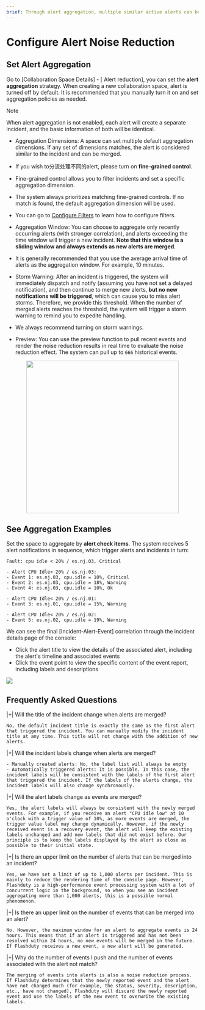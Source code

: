 ```yaml
---
brief: Through alert aggregation, multiple similar active alerts can be aggregated into the same incident for joint dispatch, notification, and processing. This can significantly reduce notification frequency and improve handling efficiency
---
```


# Configure Alert Noise Reduction

## Set Alert Aggregation
Go to [Collaboration Space Details] - [ Alert reduction], you can set the **alert aggregation** strategy. When creating a new collaboration space, alert is turned off by default. It is recommended that you manually turn it on and set aggregation policies as needed.

> [!NOTE]
> When alert aggregation is not enabled, each alert will create a separate incident, and the basic information of both will be identical.

- Aggregation Dimensions: A space can set multiple default aggregation dimensions. If any set of dimensions matches, the alert is considered similar to the incident and can be merged.

- If you wish to分流处理不同的alert, please turn on __fine-grained control__.
- Fine-grained control allows you to filter incidents and set a specific aggregation dimension.
- The system always prioritizes matching fine-grained controls. If no match is found, the default aggregation dimension will be used.
- You can go to [Configure Filters](/conf/how_to_filter) to learn how to configure filters.

- Aggregation Window: You can choose to aggregate only recently occurring alerts (with stronger correlation), and alerts exceeding the time window will trigger a new incident. **Note that this window is a sliding window and always extends as new alerts are merged**.

- It is generally recommended that you use the average arrival time of alerts as the aggregation window. For example, 10 minutes.

- Storm Warning: After an incident is triggered, the system will immediately dispatch and notify (assuming you have not set a delayed notification), and then continue to merge new alerts, **but no new notifications will be triggered**, which can cause you to miss alert storms. Therefore, we provide this threshold. When the number of merged alerts reaches the threshold, the system will trigger a storm warning to remind you to expedite handling.

- We always recommend turning on storm warnings.

- Preview: You can use the preview function to pull recent events and render the noise reduction results in real time to evaluate the noise reduction effect. The system can pull up to `666` historical events.

<img src="https://fcdoc.github.io/img/zh/flashduty/alter/what_is_noise_reduction/2.avif" style="display: block; margin: 0 auto;" height="400">

## See Aggregation Examples

Set the space to aggregate by **alert check items**. The system receives 5 alert notifications in sequence, which trigger alerts and incidents in turn:

```i18n
Fault: cpu idle < 20% / es.nj.03, Critical

- Alert CPU Idle< 20% / es.nj.03:
- Event 1: es.nj.03, cpu.idle = 10%, Critical
- Event 2: es.nj.03, cpu.idle = 18%, Warning
- Event 4: es.nj.03, cpu.idle = 10%, Ok

- Alert CPU Idle< 20% / es.nj.01:
- Event 3: es.nj.01, cpu.idle = 15%, Warning

- Alert CPU Idle< 20% / es.nj.02:
- Event 5: es.nj.02, cpu.idle = 19%, Warning
```

We can see the final [Incident-Alert-Event] correlation through the incident details page of the console:
- Click the alert title to view the details of the associated alert, including the alert's timeline and associated events
- Click the event point to view the specific content of the event report, including labels and descriptions

![](https://fcdoc.github.io/img/zh/flashduty/alter/what_is_noise_reduction/3.avif)

## Frequently Asked Questions

|+| Will the title of the incident change when alerts are merged?

    No, the default incident title is exactly the same as the first alert that triggered the incident. You can manually modify the incident title at any time. This title will not change with the addition of new alerts.

|+| Will the incident labels change when alerts are merged?

    - Manually created alerts: No, the label list will always be empty
    - Automatically triggered alerts: It is possible. In this case, the incident labels will be consistent with the labels of the first alert that triggered the incident. If the labels of the alerts change, the incident labels will also change synchronously.

|+| Will the alert labels change as events are merged?

    Yes, the alert labels will always be consistent with the newly merged events. For example, if you receive an alert "CPU idle low" at 10 o'clock with a trigger value of 10%, as more events are merged, the trigger value label may change dynamically. However, if the newly received event is a recovery event, the alert will keep the existing labels unchanged and add new labels that did not exist before. Our principle is to keep the labels displayed by the alert as close as possible to their initial state.

|+| Is there an upper limit on the number of alerts that can be merged into an incident?

    Yes, we have set a limit of up to 1,000 alerts per incident. This is mainly to reduce the rendering time of the console page. However, Flashduty is a high-performance event processing system with a lot of concurrent logic in the background, so when you see an incident aggregating more than 1,000 alerts, this is a possible normal phenomenon.

|+| Is there an upper limit on the number of events that can be merged into an alert?

    No. However, the maximum window for an alert to aggregate events is 24 hours. This means that if an alert is triggered and has not been resolved within 24 hours, no new events will be merged in the future. If Flashduty receives a new event, a new alert will be generated.

|+| Why do the number of events I push and the number of events associated with the alert not match?

    The merging of events into alerts is also a noise reduction process. If Flashduty determines that the newly reported event and the alert have not changed much (for example, the status, severity, description, etc., have not changed), Flashduty will discard the newly reported event and use the labels of the new event to overwrite the existing labels.